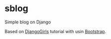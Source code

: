 # sblog
Simple blog on Django

Based on [DjangoGirls](http://tutorial.djangogirls.org/) tutorial with usin [Bootstrap](http://getbootstrap.com/).
